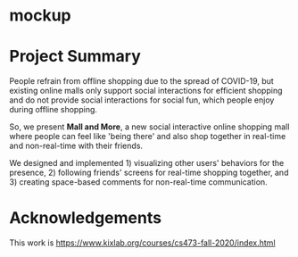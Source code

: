# mockup

# Project Summary
People refrain from offline shopping due to the spread of COVID-19, but existing online malls only support social interactions for efficient shopping and do not provide social interactions for social fun, which people enjoy during offline shopping. 

So, we present **Mall and More**, a new social interactive online shopping mall where people can feel like 'being there' and also shop together in real-time and non-real-time with their friends.

We designed and implemented 1) visualizing other users' behaviors for the presence, 2) following friends' screens for real-time shopping together, and 3) creating space-based comments for non-real-time communication.



# Acknowledgements
This work is 
https://www.kixlab.org/courses/cs473-fall-2020/index.html
